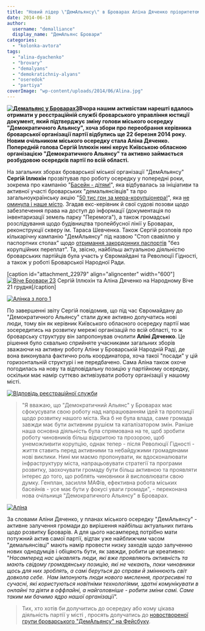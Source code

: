 ```yaml
---
title: "Новий лідер \"ДемАльянсу\" в Броварах Аліна Дяченко пріоритетом для осередку вважає розвиток міста"
date: 2014-06-18
author: 
  username: "demalliance"
  display_name: "ДемАльянс Бровари"
categories: 
  - "kolonka-avtora"
tags: 
  - "alina-dyachenko"
  - "brovary"
  - "demalyans"
  - "demokratichniy-alyans"
  - "oseredok"
  - "partiya"
coverImage: "wp-content/uploads/2014/06/Alina.jpg"
---
```


**[![Демальянс у Броварах3](https://mpz.brovary.org/wp-content/uploads/2012/07/Demalyans-u-Brovarah3.jpg)](https://mpz.brovary.org/wp-content/uploads/2012/07/Demalyans-u-Brovarah3.jpg)Вчора нашим активістам нарешті вдалось отримати у реєстраційній службі броварського управління юстиції документ, який підтверджує зміну голови міського осередку "Демократичного Альянсу", хоча збори про переобрання керівника броварської організації партії відбулись ще 22 березня 2014 року. Новим очільником міського осередку стала Аліна Дяченко. Попередній голова Сергій Іллюхін нині керує Київською обласною організацією "Демократичного Альянсу" та активно займається розбудовою осередків партії по всій області.**

На загальних зборах броварської міської організації "ДемАльянсу" **Сергій Іллюхін** прозвітував про роботу осередку у попередні роки, зокрема про кампанію "[Басейн - дітям!](https://mpz.brovary.org/tag/baseyn-dityam/)", яка відбувалась за ініціативи та активної участі броварських "демальянсівців" та про загальноукраїнську акцію "[50 тис грн за мера-корупціонера!](https://mpz.brovary.org/za-vikrittya-koruptsiynih-diy-igorya-sapozhka-ogolosheno-vinagorodu-v-50-tisyach/)", яка [не оминула і наше місто](https://mpz.brovary.org/brovarchanam-poobitsyali-vinagorodu-za-dovedennya-koruptsiyi-igorya-sapozhka/). Згадав екс-керівник й свої судові позови щодо забезпечення права на доступ до інформації (документація по інвентаризації земель парку "Перемога"), а також громадські розслідування щодо будівництва тролейбусної лінії у Броварах, реконструкції скверу ім. Тараса Шевченка. Також Сергій розповів про кількарічну кампанію "ДемАльянсу" під назвою "Стоп свавіллю у паспортних столах" щодо [отримання закордонних паспортів](https://mpz.brovary.org/chi-mozhlivo-oformiti-zakordonniy-pasport-u-brovarah/) "без корупційних переплат". Та, звісно, найбільш актуальною діяльністю броварських партійців була участь у Євромайдані та Революції Гідності, а також у роботі Броварської Народної Ради.

\[caption id="attachment\_22979" align="aligncenter" width="600"\][![Віче Бровари 23](https://mpz.brovary.org/wp-content/uploads/2013/12/Viche-Brovari-23.jpg)](https://mpz.brovary.org/wp-content/uploads/2013/12/Viche-Brovari-23.jpg) Сергій Іллюхін та Аліна Дяченко на Народному Віче 21 грудня\[/caption\]

[![Алінка з лого 1](https://mpz.brovary.org/wp-content/uploads/2014/06/Alinka-z-logo-1.jpg)](https://mpz.brovary.org/wp-content/uploads/2014/06/Alinka-z-logo-1.jpg)

По завершенні звіту Сергій повідомив, що під час Євромайдану до "Демократичного Альянсу" стали дуже активно долучатись нові люди, тому він як керівник Київського обласного осередку партії має зосередитись на розвитку мережі організацій по всій області, то ж броварську структуру він запропонував очолити **Аліні Дяченко**. Це рішення було схвально сприйняте учасниками загальних зборів зважаючи на активну роботу Аліни у Броварській Народній Раді, де вона виконувала фактично роль координатора, хоча такої "посади" у цій горизонтальній структурі і не передбачено. Сама Аліна також охоче погодилась на нову та відповідальну позицію у партійному осередку, оскільки має намір суттєво активізувати роботу організації у нашому місті.

[![ВІдповідь реєстраційної служби](https://mpz.brovary.org/wp-content/uploads/2014/06/VIdpovid-reyestratsiynoyi-sluzhbi.jpg)](https://mpz.brovary.org/wp-content/uploads/2014/06/VIdpovid-reyestratsiynoyi-sluzhbi.jpg)

> "Я вважаю, що "Демократичний Альянс" у Броварах має сфокусувати свою роботу над напрацюванням ідей та пропозиції щодо розвитку нашого міста. Яка б не була влада, саме громада завжди має бути активним рушієм та каталізатором змін. Раніше наша основна діяльність була спрямована на те, щоб зробити роботу чиновників більш відкритою та прозорою, щоб унеможливити корупцію, однак тепер - після Революції Гідності - життя ставить перед активними та небайдужими громадянами нові виклики. Нині ми маємо пропонувати, як вдосконалювати інфраструктуру міста, напрацьовувати стратегії та програми розвитку, заохочувати громаду бути більш активною та проявляти інтерес до того, що роблять чиновники й висловлювати свою думку. Генплан, засилля МАФів, ефективна робота міських басейнів - усе має бути у фокусі уваги громади", - переконана нова очільниця "Демократичного Альянсу" в Броварах.

[![Аліна](https://mpz.brovary.org/wp-content/uploads/2014/06/Alina.jpg)](https://mpz.brovary.org/wp-content/uploads/2014/06/Alina.jpg)

За словами Аліни Дяченко, у планах міського осередку "ДемАльянсу" - активне залучення громади до вирішення найбільш актуальних питань щодо розвитку Броварів. А для цього насамперед потрібно мати потужний актив самої партії, відтак уже найближчим часом "демальянсівці" мають намір провести низку заходів щодо залученню нових однодумців і обіцяють бути, як завжди, робити це креативно: "_Насамперед нас цікавлять люди, які вже проявляють активність та мають свідому громадянську позицію, які не чекають, поки чиновники щось для них зроблять, а самі беруться до справи й зміннюють світ довкола себе.  Нам імпонують люди нового мислення, прогресивні та сучасні, які користуються новітніми технологіями, здатні комунікувати в онлайні та діяти в оффлайні, а найголовніше - робити зміни самі. Саме таким ми бачимо ядро нашої організації"._

> Тих, хто хотів би долучитись до осередку або кому цікава діяльність партії у місті , просять долучатись до [новоствореної групи броварського "ДемАльянсу" на Фейсбуку](https://www.facebook.com/groups/brovary.DA/).
